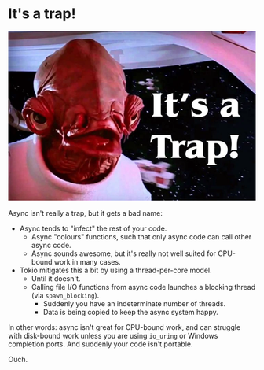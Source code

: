 # It's a trap!

![img_10.png](img_10.png)

Async isn't really a trap, but it gets a bad name:

* Async tends to "infect" the rest of your code. 
  * Async "colours" functions, such that only async code can call other async code.
  * Async sounds awesome, but it's really not well suited for CPU-bound work in many cases.
* Tokio mitigates this a bit by using a thread-per-core model.
  * Until it doesn't.
  * Calling file I/O functions from async code launches a blocking thread (via `spawn_blocking`).
    * Suddenly you have an indeterminate number of threads.
    * Data is being copied to keep the async system happy.

In other words: async isn't great for CPU-bound work, and can struggle with disk-bound work
unless you are using `io_uring` or Windows completion ports. And suddenly your code isn't
portable.

Ouch.